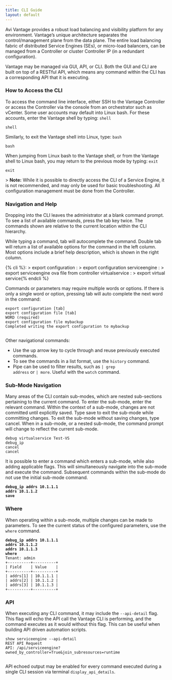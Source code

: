 ```yaml
---
title: CLI Guide
layout: default
---
```


Avi Vantage provides a robust load balancing and visibility platform for any environment. Vantage’s unique architecture separates the control/management plane from the data plane. The entire load balancing fabric of distributed Service Engines (SEs), or micro-load balancers, can be managed from a Controller or cluster Controller IP (in a redundant configuration).

Vantage may be managed via GUI, API, or CLI. Both the GUI and CLI are built on top of a RESTful API, which means any command within the CLI has a corresponding API that it is executing.

### How to Access the CLI

To access the command line interface, either SSH to the Vantage Controller or access the Controller via the console from an orchestrator such as vCenter. Some user accounts may default into Linux bash. For these accounts, enter the Vantage shell by typing: <code>shell</code>

<pre class="command-line language-bash" data-prompt="username@avi:~$"><code>shell</code></pre> 

Similarly, to exit the Vantage shell into Linux, type: <code>bash</code>

<pre class="command-line language-bash" data-prompt=": >"><code>bash</code></pre> 

When jumping from Linux bash to the Vantage shell, or from the Vantage shell to Linux bash, you may return to the previous mode by typing: <code>exit</code>

<pre class="command-line language-bash" data-prompt="username@avi:~$"><code>exit</code></pre> > <strong>Note:</strong> While it is possible to directly access the CLI of a Service Engine, it is not recommended, and may only be used for basic troubleshooting. All configuration management must be done from the Controller.
 

### Navigation and Help

Dropping into the CLI leaves the administrator at a blank command prompt. To see a list of available commands, press the tab key twice. The commands shown are relative to the current location within the CLI hierarchy.

While typing a command, tab will autocomplete the command. Double tab will return a list of available options for the command in the left column. Most options include a brief help description, which is shown in the right column.

{% cli %}: > export configuration
: > export configuration serviceengine
: > export serviceengine ova file from controller virtualservice
: > export virtual service{% endcli %}


Commands or parameters may require multiple words or options. If there is only a single word or option, pressing tab will auto complete the next word in the command:

<pre class="command-line language-bash" data-prompt=": >" data-output="3,5"><code>export configuration [tab]
export configuration file [tab]
WORD (required)
export configuration file mybackup
Completed writing the export configuration to mybackup    
 </code></pre> 

Other navigational commands:

* Use the up arrow key to cycle through and reuse previously executed commands. 
* To see the commands in a list format, use the <code>history</code> command. 
* Pipe can be used to filter results, such as <code>| grep address</code> or <code>| more</code>. Useful with the <code>watch</code> command.  

### Sub-Mode Navigation

Many areas of the CLI contain sub-modes, which are nested sub-sections pertaining to the current command. To enter the sub-mode, enter the relevant command. Within the context of a sub-mode, changes are not committed until explicitly saved. Type save to exit the sub-mode while committing changes. To exit the sub-mode without saving changes, type cancel. When in a sub-mode, or a nested sub-mode, the command prompt will change to reflect the current sub-mode.

<pre class="command-line language-bash" data-prompt="2,4|debugvertualservice>;3|debugvirtualservice:debug_ip>"><code>debug virtualservice Test-VS
debug_ip
cancel
cancel</code></pre> 

It is possible to enter a command which enters a sub-mode, while also adding applicable flags. This will simultaneously navigate into the sub-mode and execute the command. Subsequent commands within the sub-mode do not use the initial sub-mode command.

<pre class="command-line language-bash" data-prompt="1,4|debugvirtualservice> ;2-3|debugvirtualservice:debug_ip> "><code><strong>debug_ip addrs 10.1.1.1</strong>
<strong>addrs 10.1.1.2</strong>
<strong>save</strong></code></pre> 

### Where

When operating within a sub-mode, multiple changes can be made to parameters. To see the current status of the configured parameters, use the <code>where</code> command.

<pre class="command-line language-bash" data-prompt="1|debugvirtualservice> ;2-4,13|debugvirtualservice:debug_ip> " data-output="5-12"><code><strong>debug_ip addrs 10.1.1.1</strong>
<strong>addrs 10.1.1.2</strong>
<strong>addrs 10.1.1.3</strong>
<strong>where</strong>
Tenant: admin
+----------+----------+
| Field    | Value    |
+----------+----------+
| addrs[1] | 10.1.1.1 |
| addrs[2] | 10.1.1.2 |
| addrs[3] | 10.1.1.3 |
+----------+----------+</code></pre> 

### API

When executing any CLI command, it may include the <code>--api-detail</code> flag. This flag will echo the API call the Vantage CLI is performing, and the command executes as it would without this flag. This can be useful when building API driven automation scripts.

<pre class="command-line language-bash" data-prompt=": >" data-output="2-99"><code>show serviceengine --api-detail
REST API Request
API: /api/serviceengine?owned_by_controller=True&amp;join_subresources=runtime
 </code></pre> 

API echoed output may be enabled for every command executed during a single CLI session via terminal <code>display_api_details</code>. 
